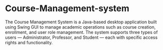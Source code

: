 # Course-Management-system
The Course Management System is a Java-based desktop application built using Swing GUI to manage academic operations such as course creation, enrollment, and user role management. The system supports three types of users — Administrator, Professor, and Student — each with specific access rights and functionality.

